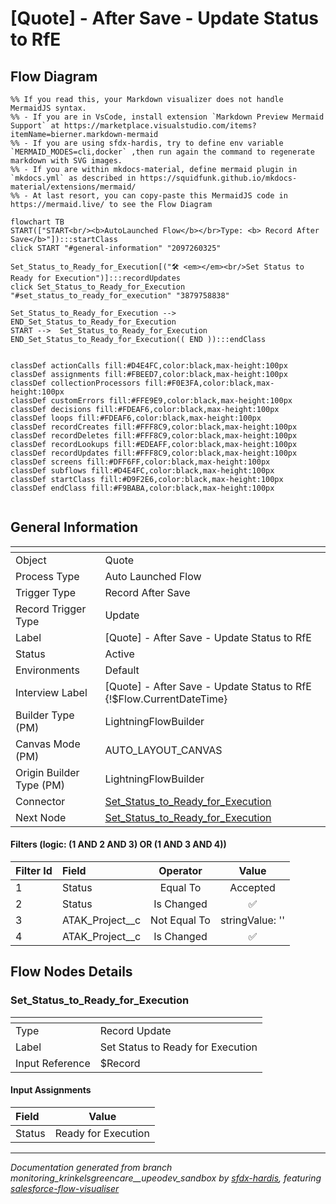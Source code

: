 # [Quote] - After Save - Update Status to RfE

## Flow Diagram

```mermaid
%% If you read this, your Markdown visualizer does not handle MermaidJS syntax.
%% - If you are in VsCode, install extension `Markdown Preview Mermaid Support` at https://marketplace.visualstudio.com/items?itemName=bierner.markdown-mermaid
%% - If you are using sfdx-hardis, try to define env variable `MERMAID_MODES=cli,docker` ,then run again the command to regenerate markdown with SVG images.
%% - If you are within mkdocs-material, define mermaid plugin in `mkdocs.yml` as described in https://squidfunk.github.io/mkdocs-material/extensions/mermaid/
%% - At last resort, you can copy-paste this MermaidJS code in https://mermaid.live/ to see the Flow Diagram

flowchart TB
START(["START<br/><b>AutoLaunched Flow</b></br>Type: <b> Record After Save</b>"]):::startClass
click START "#general-information" "2097260325"

Set_Status_to_Ready_for_Execution[("🛠️ <em></em><br/>Set Status to Ready for Execution")]:::recordUpdates
click Set_Status_to_Ready_for_Execution "#set_status_to_ready_for_execution" "3879758838"

Set_Status_to_Ready_for_Execution --> END_Set_Status_to_Ready_for_Execution
START -->  Set_Status_to_Ready_for_Execution
END_Set_Status_to_Ready_for_Execution(( END )):::endClass


classDef actionCalls fill:#D4E4FC,color:black,max-height:100px
classDef assignments fill:#FBEED7,color:black,max-height:100px
classDef collectionProcessors fill:#F0E3FA,color:black,max-height:100px
classDef customErrors fill:#FFE9E9,color:black,max-height:100px
classDef decisions fill:#FDEAF6,color:black,max-height:100px
classDef loops fill:#FDEAF6,color:black,max-height:100px
classDef recordCreates fill:#FFF8C9,color:black,max-height:100px
classDef recordDeletes fill:#FFF8C9,color:black,max-height:100px
classDef recordLookups fill:#EDEAFF,color:black,max-height:100px
classDef recordUpdates fill:#FFF8C9,color:black,max-height:100px
classDef screens fill:#DFF6FF,color:black,max-height:100px
classDef subflows fill:#D4E4FC,color:black,max-height:100px
classDef startClass fill:#D9F2E6,color:black,max-height:100px
classDef endClass fill:#F9BABA,color:black,max-height:100px


```

## General Information

|<!-- -->|<!-- -->|
|:---|:---|
|Object|Quote|
|Process Type| Auto Launched Flow|
|Trigger Type| Record After Save|
|Record Trigger Type| Update|
|Label|[Quote] - After Save - Update Status to RfE|
|Status|Active|
|Environments|Default|
|Interview Label|[Quote] - After Save - Update Status to RfE {!$Flow.CurrentDateTime}|
| Builder Type (PM)|LightningFlowBuilder|
| Canvas Mode (PM)|AUTO_LAYOUT_CANVAS|
| Origin Builder Type (PM)|LightningFlowBuilder|
|Connector|[Set_Status_to_Ready_for_Execution](#set_status_to_ready_for_execution)|
|Next Node|[Set_Status_to_Ready_for_Execution](#set_status_to_ready_for_execution)|


#### Filters (logic: **(1 AND 2 AND 3) OR (1 AND 3 AND 4)**)

|Filter Id|Field|Operator|Value|
|:-- |:-- |:--:|:--: |
|1|Status| Equal To|Accepted|
|2|Status| Is Changed|✅|
|3|ATAK_Project__c| Not Equal To|stringValue: ''<br/>|
|4|ATAK_Project__c| Is Changed|✅|


## Flow Nodes Details

### Set_Status_to_Ready_for_Execution

|<!-- -->|<!-- -->|
|:---|:---|
|Type|Record Update|
|Label|Set Status to Ready for Execution|
|Input Reference|$Record|


#### Input Assignments

|Field|Value|
|:-- |:--: |
|Status|Ready for Execution|








___

_Documentation generated from branch monitoring_krinkelsgreencare__upeodev_sandbox by [sfdx-hardis](https://sfdx-hardis.cloudity.com), featuring [salesforce-flow-visualiser](https://github.com/toddhalfpenny/salesforce-flow-visualiser)_